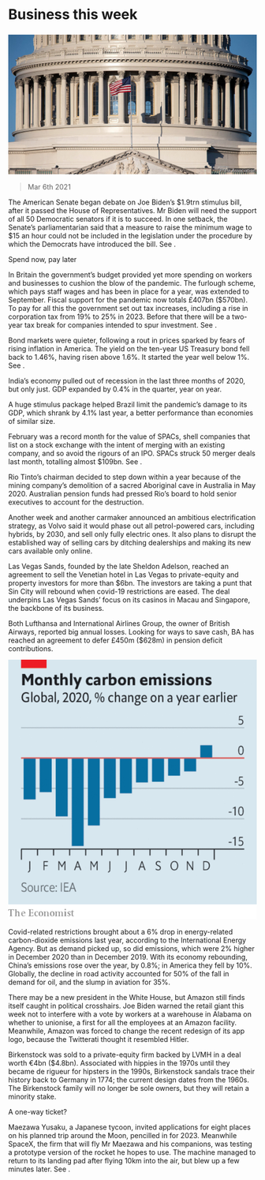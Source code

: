 ###### 

# Business this week 

#####  

![image](images/20210306_wwp501.jpg) 

> Mar 6th 2021 


The American Senate began debate on Joe Biden’s $1.9trn stimulus bill, after it passed the House of Representatives. Mr Biden will need the support of all 50 Democratic senators if it is to succeed. In one setback, the Senate’s parliamentarian said that a measure to raise the minimum wage to $15 an hour could not be included in the legislation under the procedure by which the Democrats have introduced the bill. See .

Spend now, pay later



In Britain the government’s budget provided yet more spending on workers and businesses to cushion the blow of the pandemic. The furlough scheme, which pays staff wages and has been in place for a year, was extended to September. Fiscal support for the pandemic now totals £407bn ($570bn). To pay for all this the government set out tax increases, including a rise in corporation tax from 19% to 25% in 2023. Before that there will be a two-year tax break for companies intended to spur investment. See .


Bond markets were quieter, following a rout in prices sparked by fears of rising inflation in America. The yield on the ten-year US Treasury bond fell back to 1.46%, having risen above 1.6%. It started the year well below 1%. See .


India’s economy pulled out of recession in the last three months of 2020, but only just. GDP expanded by 0.4% in the quarter, year on year.


A huge stimulus package helped Brazil limit the pandemic’s damage to its GDP, which shrank by 4.1% last year, a better performance than economies of similar size.


February was a record month for the value of SPACs, shell companies that list on a stock exchange with the intent of merging with an existing company, and so avoid the rigours of an IPO. SPACs struck 50 merger deals last month, totalling almost $109bn. See .


Rio Tinto’s chairman decided to step down within a year because of the mining company’s demolition of a sacred Aboriginal cave in Australia in May 2020. Australian pension funds had pressed Rio’s board to hold senior executives to account for the destruction.


Another week and another carmaker announced an ambitious electrification strategy, as Volvo said it would phase out all petrol-powered cars, including hybrids, by 2030, and sell only fully electric ones. It also plans to disrupt the established way of selling cars by ditching dealerships and making its new cars available only online.


Las Vegas Sands, founded by the late Sheldon Adelson, reached an agreement to sell the Venetian hotel in Las Vegas to private-equity and property investors for more than $6bn. The investors are taking a punt that Sin City will rebound when covid-19 restrictions are eased. The deal underpins Las Vegas Sands’ focus on its casinos in Macau and Singapore, the backbone of its business.


Both Lufthansa and International Airlines Group, the owner of British Airways, reported big annual losses. Looking for ways to save cash, BA has reached an agreement to defer £450m ($628m) in pension deficit contributions.

![image](images/20210306_WWC070.png) 



Covid-related restrictions brought about a 6% drop in energy-related carbon-dioxide emissions last year, according to the International Energy Agency. But as demand picked up, so did emissions, which were 2% higher in December 2020 than in December 2019. With its economy rebounding, China’s emissions rose over the year, by 0.8%; in America they fell by 10%. Globally, the decline in road activity accounted for 50% of the fall in demand for oil, and the slump in aviation for 35%.


There may be a new president in the White House, but Amazon still finds itself caught in political crosshairs. Joe Biden warned the retail giant this week not to interfere with a vote by workers at a warehouse in Alabama on whether to unionise, a first for all the employees at an Amazon facility. Meanwhile, Amazon was forced to change the recent redesign of its app logo, because the Twitterati thought it resembled Hitler.


Birkenstock was sold to a private-equity firm backed by LVMH in a deal worth €4bn ($4.8bn). Associated with hippies in the 1970s until they became de rigueur for hipsters in the 1990s, Birkenstock sandals trace their history back to Germany in 1774; the current design dates from the 1960s. The Birkenstock family will no longer be sole owners, but they will retain a minority stake.

A one-way ticket?


Maezawa Yusaku, a Japanese tycoon, invited applications for eight places on his planned trip around the Moon, pencilled in for 2023. Meanwhile SpaceX, the firm that will fly Mr Maezawa and his companions, was testing a prototype version of the rocket he hopes to use. The machine managed to return to its landing pad after flying 10km into the air, but blew up a few minutes later. See .

